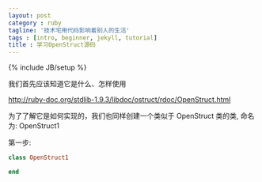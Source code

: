 ```yaml
---
layout: post
category : ruby
tagline: '技术宅用代码影响着别人的生活'
tags : [intro, beginner, jekyll, tutorial]
title : 学习OpenStruct源码
---
```

{% include JB/setup %}

我们首先应该知道它是什么、怎样使用

<a href='http://ruby-doc.org/stdlib-1.9.3/libdoc/ostruct/rdoc/OpenStruct.html' target='_blank'>http://ruby-doc.org/stdlib-1.9.3/libdoc/ostruct/rdoc/OpenStruct.html</a> 

为了了解它是如何实现的，我们也同样创建一个类似于 OpenStruct 类的类, 命名为: OpenStruct1

第一步:

```ruby
class OpenStruct1

end
```
